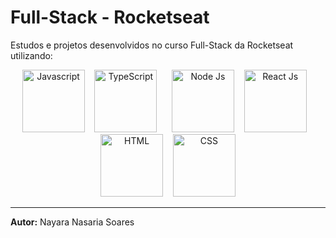 # Full-Stack - Rocketseat

Estudos e projetos desenvolvidos no curso Full-Stack da Rocketseat utilizando:

<div align="center">
  <img alt="Javascript" height="100" src="https://github.com/user-attachments/assets/2aebfe36-328e-482a-9ea6-f1f40cbb62ee"> &nbsp;&nbsp;
  <img alt="TypeScript" height="100" src="https://github.com/user-attachments/assets/b1c71101-c2b8-44d9-9123-732cb5124427"> &nbsp;&nbsp;&nbsp;&nbsp;
  <img alt="Node Js" height="100" src="https://github.com/user-attachments/assets/6160b91f-75d5-47e3-9d84-04cf8c0ab5fc"> &nbsp;&nbsp;
  <img alt="React Js" height="100" src="https://github.com/user-attachments/assets/0844c37c-3713-4ad3-aa9d-be759541f7f8"> &nbsp;&nbsp;
  <img alt="HTML" height="100" src="https://github.com/user-attachments/assets/21309435-c0bc-4371-b275-472d92028e17"> &nbsp;&nbsp;
  <img alt="CSS" height="100" src="https://github.com/user-attachments/assets/fb0d1bca-a394-48b3-8920-f07401bb56c8">
</div>

---

**Autor:** Nayara Nasaria Soares

